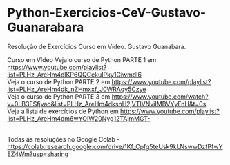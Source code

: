 # Python-Exercicios-CeV-Gustavo-Guanarabara
Resolução de Exercícios Curso em Vídeo. Gustavo Guanabara.

Curso em Vídeo
Veja o curso de Python PARTE 1 em https://www.youtube.com/playlist?list=PLHz_AreHm4dlKP6QQCekuIPky1CiwmdI6 <br/>
Veja o curso de Python PARTE 2 em https://www.youtube.com/playlist?list=PLHz_AreHm4dk_nZHmxxf_J0WRAqy5Czye <br/>
Veja o curso de Python PARTE 3 em https://www.youtube.com/watch?v=0LB3FSfjvao&list=PLHz_AreHm4dksnH2jVTIVNviIMBVYyFnH&t=0s <br/>
Veja a lista de exercícios de Python em https://www.youtube.com/playlist?list=PLHz_AreHm4dm6wYOIW20Nyg12TAjmMGT- <br/><br/>

Todas as resoluções no Google Colab - https://colab.research.google.com/drive/1Kf_Cpfg5teUsk9kLNswwDzfPfwYEZ4Wm?usp=sharing
